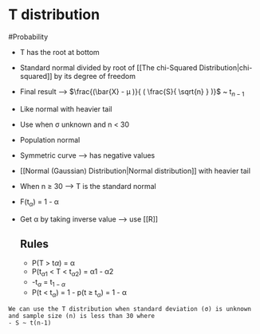 # T distribution
#Probability 
- T has the root at bottom
- Standard normal divided by root of [[The chi-Squared Distribution|chi-squared]] by its degree of freedom
- Final result -->  $\frac{(\bar{X} - µ )}{ ( \frac{S}{ \sqrt{n} }  )}$ ~ t$_{n-1}$
- Like normal with heavier tail
- Use when σ unknown and n < 30
- Population normal 
- Symmetric curve --> has negative values
-  [[Normal (Gaussian) Distribution|Normal distribution]] with heavier tail
- When n ≥ 30 --> T is the standard normal
- F(t$_α$) = 1 - α
- Get α by taking inverse value --> use [[R]]

  ## Rules
  - P(T > t$α$) = α
  - P(t$_{α1}$ < T <  t$_{α2}$) = α1 - α2
  - -t$_α$ = t$_{1-α}$
  - P(t < t$_α$) = 1 - p(t ≥ t$_α$) = 1 - α
```ad-note
We can use the T distribution when standard deviation (σ) is unknown and sample size (n) is less than 30 where
- S ~ t(n-1)
```